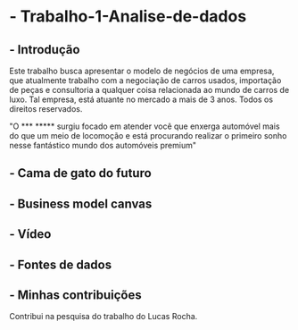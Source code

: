 # - Trabalho-1-Analise-de-dados 

## - Introdução
Este trabalho busca apresentar o modelo de negócios de uma empresa, que atualmente trabalho com a negociação de carros usados, importação de peças e consultoria a qualquer coisa relacionada ao mundo de carros de luxo. Tal empresa, está atuante no mercado a mais de 3 anos. Todos os direitos reservados.

"O *** ***** surgiu focado em atender você que enxerga automóvel mais do que um meio de locomoção e está procurando realizar o primeiro sonho nesse fantástico mundo dos automóveis premium"
## - Cama de gato do futuro

## - Business model canvas

## - Vídeo

## - Fontes de dados

## - Minhas contribuições 
Contribui na pesquisa do trabalho do Lucas Rocha.
